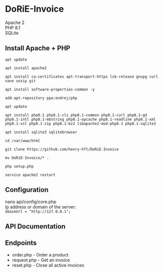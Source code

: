 # DoRiE-Invoice

Apache 2<br>
PHP 8.1<br>
SQLite

## Install Apache + PHP

`apt update`
  
`apt install apache2`

`apt install ca-certificates apt-transport-https lsb-release gnupg curl nano unzip git`

`apt install software-properties-common -y`

`add-apt-repository ppa:ondrej/php`

`apt update`

`apt install php8.1 php8.1-cli php8.1-common php8.1-curl php8.1-gd php8.1-intl php8.1-mbstring php8.1-opcache php8.1-readline php8.1-xml php8.1-xsl php8.1-zip php8.1-bz2 libapache2-mod-php8.1 php8.1-sqlite3`

`apt install sqlite3 sqlitebrowser`

`cd /var/www/html`

`git clone https://github.com/henry-hft/DoRiE-Invoice`

`mv DoRiE-Invoice/* .`

`php setup.php`

`service apache2 restart`


## Configuration

nano api/config/core.php
<br>
Ip address or domain of the server:
<br>
`$baseUrl = "http://127.0.0.1";`

## API Documentation

## Endpoints

- order.php - Order a product
- request.php - Get an invoice
- reset.php - Close all active invoices
